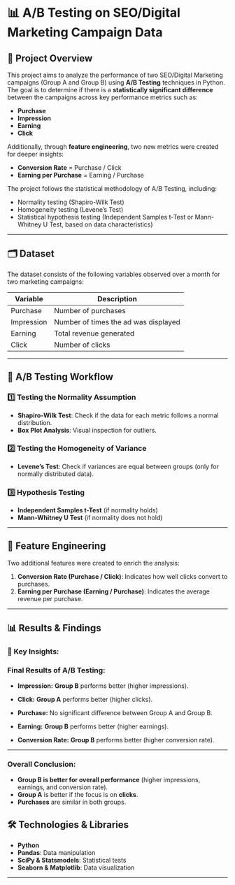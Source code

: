 

# 📊 A/B Testing on SEO/Digital Marketing Campaign Data

## 📝 Project Overview

This project aims to analyze the performance of two SEO/Digital Marketing campaigns (Group A and Group B) using **A/B Testing** techniques in Python. The goal is to determine if there is a **statistically significant difference** between the campaigns across key performance metrics such as:

* **Purchase**
* **Impression**
* **Earning**
* **Click**

Additionally, through **feature engineering**, two new metrics were created for deeper insights:

* **Conversion Rate** = Purchase / Click
* **Earning per Purchase** = Earning / Purchase

The project follows the statistical methodology of A/B Testing, including:

* Normality testing (Shapiro-Wilk Test)
* Homogeneity testing (Levene’s Test)
* Statistical hypothesis testing (Independent Samples t-Test or Mann-Whitney U Test, based on data characteristics)

---

## 🗂️ Dataset

The dataset consists of the following variables observed over a month for two marketing campaigns:

| Variable   | Description                          |
| ---------- | ------------------------------------ |
| Purchase   | Number of purchases                  |
| Impression | Number of times the ad was displayed |
| Earning    | Total revenue generated              |
| Click      | Number of clicks                     |

---

## 🚀 A/B Testing Workflow

### 1️⃣ Testing the Normality Assumption

* **Shapiro-Wilk Test**: Check if the data for each metric follows a normal distribution.
* **Box Plot Analysis**: Visual inspection for outliers.

### 2️⃣ Testing the Homogeneity of Variance

* **Levene’s Test**: Check if variances are equal between groups (only for normally distributed data).

### 3️⃣ Hypothesis Testing

* **Independent Samples t-Test** (if normality holds)
* **Mann-Whitney U Test** (if normality does not hold)

---

## 🧮 Feature Engineering

Two additional features were created to enrich the analysis:

1. **Conversion Rate (Purchase / Click)**: Indicates how well clicks convert to purchases.
2. **Earning per Purchase (Earning / Purchase)**: Indicates the average revenue per purchase.

---

## 📊 Results & Findings

### 🔎 Key Insights:


### **Final Results of A/B Testing:**

* **Impression:**
  **Group B** performs better (higher impressions).

* **Click:**
  **Group A** performs better (higher clicks).

* **Purchase:**
  No significant difference between Group A and Group B.

* **Earning:**
  **Group B** performs better (higher earnings).

* **Conversion Rate:**
  **Group B** performs better (higher conversion rate).

---

### **Overall Conclusion:**

* **Group B is better for overall performance** (higher impressions, earnings, and conversion rate).
* **Group A** is better if the focus is on **clicks**.
* **Purchases** are similar in both groups.





## 🛠️ Technologies & Libraries

* **Python**
* **Pandas**: Data manipulation
* **SciPy & Statsmodels**: Statistical tests
* **Seaborn & Matplotlib**: Data visualization

---
